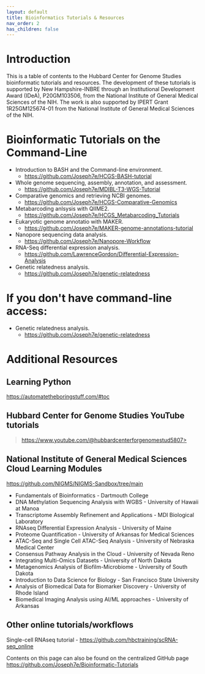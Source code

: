 ```yaml
---
layout: default
title: Bioinformatics Tutorials & Resources
nav_order: 2
has_children: false
---
```


# Introduction
This is a table of contents to the Hubbard Center for Genome Studies bioinformatic tutorials and resources. The development of these tutorials is supported by New Hampshire-INBRE through an Institutional Development Award (IDeA), P20GM103506, from the National Institute of General Medical Sciences of the NIH. The work is also supported by IPERT Grant 1R25GM125674-01 from the National Institute of General Medical Sciences of the NIH.

# Bioinformatic Tutorials on the Command-Line
* Introduction to BASH and the Command-line environment.
  * <https://github.com/Joseph7e/HCGS-BASH-tutorial>
* Whole genome sequencing, assembly, annotation, and assessment.
  * <https://github.com/Joseph7e/MDIBL-T3-WGS-Tutorial>  
* Comparative genomics and retrieving NCBI genomes.
  * <https://github.com/Joseph7e/HCGS-Comparative-Genomics>
* Metabarcoding anlsysis with QIIME2.
  * <https://github.com/Joseph7e/HCGS_Metabarcoding_Tutorials>  
* Eukaryotic genome annotatio with MAKER.
  * <https://github.com/Joseph7e/MAKER-genome-annotations-tutorial>  
* Nanopore sequencing data analysis.
  * <https://github.com/Joseph7e/Nanopore-Workflow>  
* RNA-Seq differential expression analysis.
  * <https://github.com/LawrenceGordon/Differential-Expression-Analysis>
* Genetic relatedness analysis.
  * <https://github.com/Joseph7e/genetic-relatedness>

## 

# If you don't have command-line access:
* Genetic relatedness analysis.
  * <https://github.com/Joseph7e/genetic-relatedness>

# Additional Resources

## Learning Python
  <https://automatetheboringstuff.com/#toc>

## Hubbard Center for Genome Studies YouTube tutorials  
  >https://www.youtube.com/@hubbardcenterforgenomestud5807>

## National Institute of General Medical Sciences Cloud Learning Modules  
<https://github.com/NIGMS/NIGMS-Sandbox/tree/main>
* Fundamentals of Bioinformatics - Dartmouth College  
* DNA Methylation Sequencing Analysis with WGBS - University of Hawaii at Manoa  
* Transcriptome Assembly Refinement and Applications - MDI Biological Laboratory  
* RNAseq Differential Expression Analysis - University of Maine  
* Proteome Quantification - University of Arkansas for Medical Sciences  
* ATAC-Seq and Single Cell ATAC-Seq Analysis - University of Nebraska Medical Center  
* Consensus Pathway Analysis in the Cloud - University of Nevada Reno  
* Integrating Multi-Omics Datasets - University of North Dakota  
* Metagenomics Analysis of Biofilm-Microbiome - University of South Dakota  
* Introduction to Data Science for Biology - San Francisco State University  
* Analysis of Biomedical Data for Biomarker Discovery - University of Rhode Island  
* Biomedical Imaging Analysis using AI/ML approaches - University of Arkansas

## Other online tutorials/workflows
Single-cell RNAseq tutorial - <https://github.com/hbctraining/scRNA-seq_online>

Contents on this page can also be found on the centralized GitHub page <https://github.com/Joseph7e/Bioinformatic-Tutorials>
